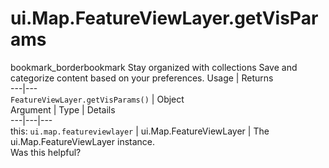  
#  ui.Map.FeatureViewLayer.getVisParams
bookmark_borderbookmark Stay organized with collections  Save and categorize content based on your preferences.
Usage | Returns  
---|---  
`FeatureViewLayer.getVisParams()` | Object  
Argument | Type | Details  
---|---|---  
this: `ui.map.featureviewlayer` | ui.Map.FeatureViewLayer | The ui.Map.FeatureViewLayer instance.  
Was this helpful?
